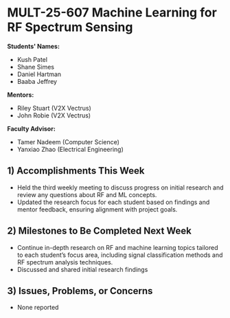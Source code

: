 # MULT-25-607 Machine Learning for RF Spectrum Sensing

**Students' Names:**

  * Kush Patel
  * Shane Simes
  * Daniel Hartman
  * Baaba Jeffrey

**Mentors:**
  
  * Riley Stuart (V2X Vectrus)
  * John Robie (V2X Vectrus)

**Faculty Advisor:**
  
  * Tamer Nadeem (Computer Science)
  * Yanxiao Zhao (Electrical Engineering)

## 1) Accomplishments This Week ##
   - Held the third weekly meeting to discuss progress on initial research and review any questions about RF and ML concepts.
   - Updated the research focus for each student based on findings and mentor feedback, ensuring alignment with project goals.

## 2) Milestones to Be Completed Next Week ##
   - Continue in-depth research on RF and machine learning topics tailored to each student’s focus area, including signal classification methods and RF spectrum analysis techniques.
   - Discussed and shared initial research findings

## 3) Issues, Problems, or Concerns ##
   - None reported
